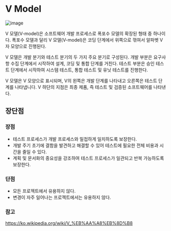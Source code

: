 # V Model
![image](https://user-images.githubusercontent.com/50148363/222902403-5a8ce863-262c-4579-9692-df5b088c0352.png)

V 모델(V-model)은 소프트웨어 개발 프로세스로 폭포수 모델의 확장된 형태 중 하나이다. 폭포수 모델과 달리 V 모델(V-model)은 코딩 단계에서 위쪽으로 꺾여서 알파벳 V자 모양으로 진행된다.

V 모델은 개발 분기와 테스트 분기의 두 가지 주요 분기로 구성된다. 개발 부분은 요구사항 수집 단계에서 시작하여 설계, 코딩 및 통합 단계를 거친다. 테스트 부분은 승인 테스트 단계에서 시작하여 시스템 테스트, 통합 테스트 및 유닛 테스트를 진행한다.

V 모델은 V 모양으로 표시되며, V의 왼쪽은 개발 단계를 나타내고 오른쪽은 테스트 단계를 나타냅니다. V 하단의 지점은 최종 제품, 즉 테스트 및 검증된 소프트웨어를 나타낸다.

## 장단점
### 장점
* 테스트 프로세스가 개발 프로세스와 밀접하게 일치하도록 보장한다.
* 개발 주기 초기에 결함을 발견하고 해결할 수 있어 테스트에 필요한 전체 비용과 시간을 줄일 수 있다.
* 계획 및 문서화의 중요성을 강조하여 테스트 프로세스가 일관되고 반복 가능하도록 보장한다.

### 단점
* 모든 프로젝트에서 유용하지 않다.
* 변경이 자주 일어나는 프로젝트에서는 유용하지 않다.

### 참고
https://ko.wikipedia.org/wiki/V_%EB%AA%A8%EB%8D%B8

